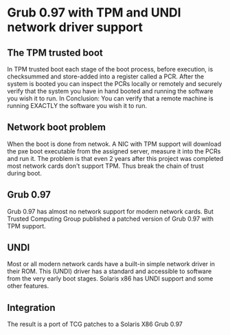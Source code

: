 Grub 0.97 with TPM and UNDI network driver support
==================================================

The TPM trusted boot
-----------------------------
In TPM trusted boot each stage of the boot process, before execution, is checksummed and store-added into a
register called a PCR.
After the system is booted you can inspect the PCRs locally or remotely and securely verify that
the system you have in hand booted and running the software you wish it to run. 
In Conclusion: You can verify that a remote machine is running EXACTLY the software you wish it to run.

Network boot problem
--------------------
When the boot is done from netwok. A NIC with TPM support will download the pxe boot executable
from the assigned server, measure it into the PCRs and run it. 
The problem is that even 2 years after this project was completed most network cards don't
support TPM. Thus break the chain of trust during boot.


Grub 0.97
------------
Grub 0.97 has almost no network support for modern network cards.
But Trusted Computing Group published a patched version of Grub 0.97 with TPM support.

UNDI
-----
Most or all modern network cards have a built-in simple network driver in their ROM. 
This (UNDI) driver has a standard and accessible to software from the very early boot stages.
Solaris x86 has UNDI support and some other features. 

Integration
------------
The result is a port of TCG patches to a Solaris X86 Grub 0.97
